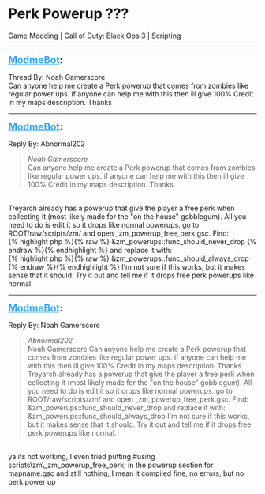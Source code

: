 # Perk Powerup ???
Game Modding | Call of Duty: Black Ops 3 | Scripting

---
<strong style="font-size: 1.4em;"><span style="text-decoration: underline;text-decoration-color: #34a7f9;"><span style="color:#34a7f9;">ModmeBot</span></span>:</strong>

<p>Thread By: Noah Gamerscore<br />Can anyone help me create a Perk powerup that comes from zombies like regular power ups. if anyone can help me with this then ill give 100% Credit in my maps description. Thanks</p>

---
<strong style="font-size: 1.4em;"><span style="text-decoration: underline;text-decoration-color: #34a7f9;"><span style="color:#34a7f9;">ModmeBot</span></span>:</strong>

<p>Reply By: Abnormal202<br /><blockquote><em>Noah Gamerscore</em><br />Can anyone help me create a Perk powerup that comes from zombies like regular power ups. if anyone can help me with this then ill give 100% Credit in my maps description. Thanks</blockquote><br /> Treyarch already has a powerup that give the player a free perk when collecting it (most likely made for the &quot;on the house&quot; gobblegum). All you need to do is edit it so it drops like normal powerups. go to ROOT/raw/scripts/zm/ and open _zm_powerup_free_perk.gsc. Find:<br />{% highlight php %}{% raw %}
&amp;zm_powerups::func_should_never_drop
{% endraw %}{% endhighlight %}
and replace it with:<br />{% highlight php %}{% raw %}
&amp;zm_powerups::func_should_always_drop
{% endraw %}{% endhighlight %}
I&#39;m not sure if this works, but it makes sense that it should. Try it out and tell me if it drops free perk powerups like normal.</p>

---
<strong style="font-size: 1.4em;"><span style="text-decoration: underline;text-decoration-color: #34a7f9;"><span style="color:#34a7f9;">ModmeBot</span></span>:</strong>

<p>Reply By: Noah Gamerscore<br /><blockquote><em>Abnormal202</em><br />Noah Gamerscore Can anyone help me create a Perk powerup that comes from zombies like regular power ups. if anyone can help me with this then ill give 100% Credit in my maps description. Thanks  Treyarch already has a powerup that give the player a free perk when collecting it (most likely made for the &quot;on the house&quot; gobblegum). All you need to do is edit it so it drops like normal powerups. go to ROOT/raw/scripts/zm/ and open _zm_powerup_free_perk.gsc. Find: &amp;zm_powerups::func_should_never_drop and replace it with: &amp;zm_powerups::func_should_always_drop I&#39;m not sure if this works, but it makes sense that it should. Try it out and tell me if it drops free perk powerups like normal.  </blockquote><br /> ya its not working, I even tried putting #using scripts\zm\_zm_powerup_free_perk; in the powerup section for mapname.gsc and still nothing, I mean it compiled fine, no errors, but no perk power up</p>

